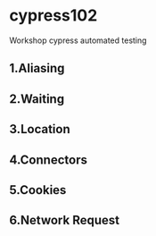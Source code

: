# cypress102
Workshop cypress automated testing

## 1.Aliasing
## 2.Waiting
## 3.Location
## 4.Connectors
## 5.Cookies
## 6.Network Request
